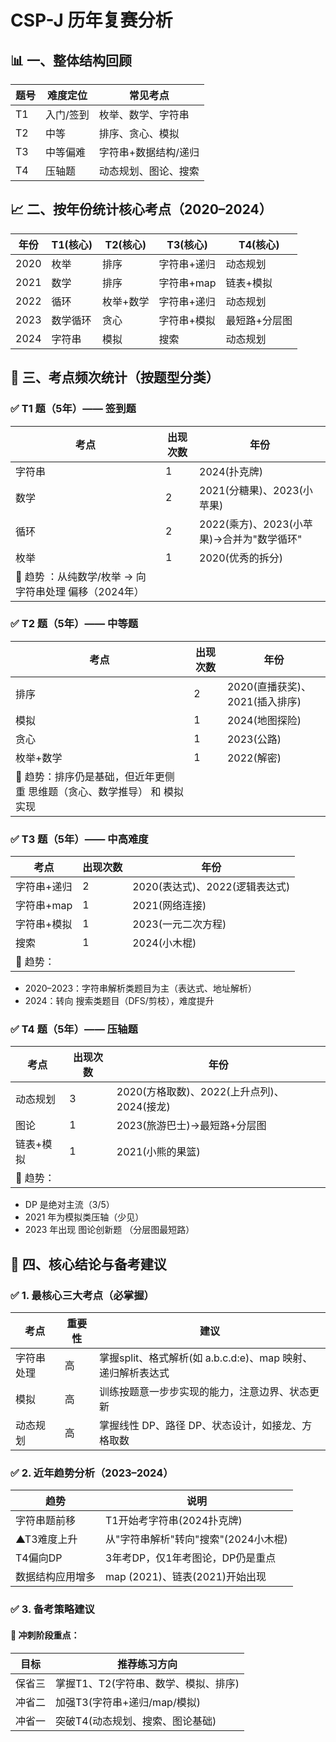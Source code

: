 # CSP-J 历年复赛分析


## 📊 一、整体结构回顾

| 题号 | 难度定位  | 常见考点             |
| ---- | --------- | -------------------- |
| T1   | 入门/签到 | 枚举、数学、字符串   |
| T2   | 中等      | 排序、贪心、模拟     |
| T3   | 中等偏难  | 字符串+数据结构/递归 |
| T4   | 压轴题    | 动态规划、图论、搜索 |

## 📈 二、按年份统计核心考点（2020–2024）

| 年份 | T1(核心) | T2(核心)  | T3(核心)    | T4(核心)      |
| ---- | -------- | --------- | ----------- | ------------- |
| 2020 | 枚举     | 排序      | 字符串+递归 | 动态规划      |
| 2021 | 数学     | 排序      | 字符串+map  | 链表+模拟     |
| 2022 | 循环     | 枚举+数学 | 字符串+递归 | 动态规划      |
| 2023 | 数学循环 | 贪心      | 字符串+模拟 | 最短路+分层图 |
| 2024 | 字符串   | 模拟      | 搜索        | 动态规划      |

## 🔢 三、考点频次统计（按题型分类）

### ✅ T1 题（5年）—— 签到题

| 考点                                                    | 出现次数 | 年份                                       |
| ------------------------------------------------------- | -------- | ------------------------------------------ |
| 字符串                                                  | 1        | 2024(扑克牌)                               |
| 数学                                                    | 2        | 2021(分糖果)、2023(小苹果)                 |
| 循环                                                    | 2        | 2022(乘方)、2023(小苹果)→合并为"数学循环" |
| 枚举                                                    | 1        | 2020(优秀的拆分)                           |
| 📌 趋势 ：从纯数学/枚举 → 向 字符串处理 偏移（2024年） |          |                                            |

### ✅ T2 题（5年）—— 中等题

| 考点                                                                     | 出现次数 | 年份                           |
| ------------------------------------------------------------------------ | -------- | ------------------------------ |
| 排序                                                                     | 2        | 2020(直播获奖)、2021(插入排序) |
| 模拟                                                                     | 1        | 2024(地图探险)                 |
| 贪心                                                                     | 1        | 2023(公路)                     |
| 枚举+数学                                                                | 1        | 2022(解密)                     |
| 📌 趋势：排序仍是基础，但近年更侧重 思维题（贪心、数学推导） 和 模拟实现 |          |                                |

### ✅ T3 题（5年）—— 中高难度

| 考点        | 出现次数 | 年份                           |
| ----------- | -------- | ------------------------------ |
| 字符串+递归 | 2        | 2020(表达式)、2022(逻辑表达式) |
| 字符串+map  | 1        | 2021(网络连接)                 |
| 字符串+模拟 | 1        | 2023(一元二次方程)             |
| 搜索        | 1        | 2024(小木棍)                   |
| 📌 趋势：   |          |                                |

- 2020–2023：字符串解析类题目为主（表达式、地址解析）
- 2024：转向 搜索类题目（DFS/剪枝），难度提升

### ✅ T4 题（5年）—— 压轴题

| 考点      | 出现次数 | 年份                                       |
| --------- | -------- | ------------------------------------------ |
| 动态规划  | 3        | 2020(方格取数)、2022(上升点列)、2024(接龙) |
| 图论      | 1        | 2023(旅游巴士)→最短路+分层图              |
| 链表+模拟 | 1        | 2021(小熊的果篮)                           |
| 📌 趋势： |          |                                            |

- DP 是绝对主流（3/5）
- 2021 年为模拟类压轴（少见）
- 2023 年出现 图论创新题 （分层图最短路）

## 📌 四、核心结论与备考建议

### ✅ 1. 最核心三大考点（必掌握）

| 考点       | 重要性 | 建议                                                        |
| ---------- | ------ | ----------------------------------------------------------- |
| 字符串处理 | 高     | 掌握split、格式解析(如 a.b.c.d:e)、map 映射、递归解析表达式 |
| 模拟       | 高     | 训练按题意一步步实现的能力，注意边界、状态更新              |
| 动态规划   | 高     | 掌握线性 DP、路径 DP、状态设计，如接龙、方格取数            |

### ✅ 2. 近年趋势分析（2023–2024）

| 趋势             | 说明                                 |
| ---------------- | ------------------------------------ |
| 字符串题前移     | T1开始考字符串(2024扑克牌)           |
| ▲T3难度上升     | 从"字符串解析"转向"搜索"(2024小木棍) |
| T4偏向DP         | 3年考DP，仅1年考图论，DP仍是重点     |
| 数据结构应用增多 | map (2021)、链表(2021)开始出现       |

### ✅ 3. 备考策略建议

#### 🎯 冲刺阶段重点：

| 目标   | 推荐练习方向                         |
| ------ | ------------------------------------ |
| 保省三 | 掌握T1、T2(字符串、数学、模拟、排序) |
| 冲省二 | 加强T3(字符串+递归/map/模拟)         |
| 冲省一 | 突破T4(动态规划、搜索、图论基础)     |
